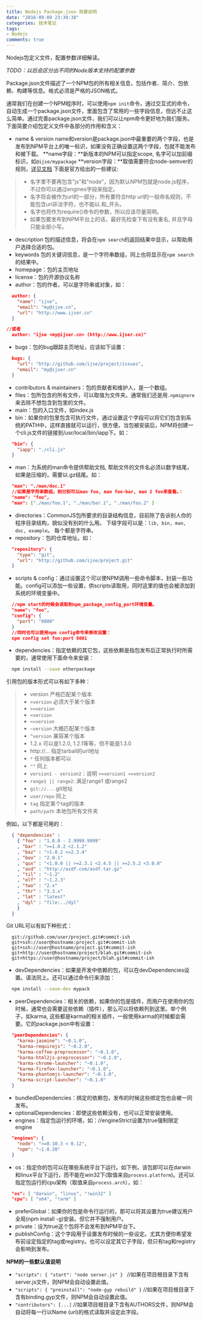 ```yaml
---
title: Nodejs Package.json 简要说明
date: "2016-09-09 23:30:38"
categories: 技术笔记
tags:
- Nodejs
comments: true
---
```

Nodejs包定义文件，配置参数详细解读。
<!-- more -->
*TODO：以后会区分出不同的Node版本支持的配置参数*

Package.json文件描述了一个NPM包的所有相关信息，包括作者、简介、包依赖、构建等信息。格式必须是严格的JSON格式。

通常我们在创建一个NPM程序时，可以使用`npm init`命令，通过交互式的命令，自动生成一个package.json文件，里面包含了常用的一些字段信息，但远不止这么简单。通过完善package.json文件，我们可以让npm命令更好地为我们服务。下面简要介绍包定义文件中各部分的作用和含义：

- name & version
name和version是package.json中最重要的两个字段，也是发布到NPM平台上的唯一标识，如果没有正确设置这两个字段，包就不能发布和被下载。
**name字段：**新版本的NPM可以指定scope, 名字可以加前缀标识，如`@ijse/mypackage`
**version字段：**取值需要符合node-semver的规则，[详见文档](https://github.com/isaacs/node-semver)
下面是官方给出的一些建议:

> * 名字里不要再包含"js"和"node"，因为默认NPM包就是node.js程序，不过你可以通过engines字段来指定。
> * 名字将会被作为url的一部分，所有要符合http url的一般命名规则，不能包含url非法字符，也不能以.和_开头。
> * 名字也将作为require()命令的参数，所以应该尽量简明。
> * 如果包要发布到NPM平台上的话，最好先检查下有没有重名, 并且字母只能全部小写。

- description
包的描述信息，将会在`npm search`的返回结果中显示，以帮助用户选择合适的包。
- keywords
包的关键词信息，是一个字符串数组，同上也将显示在`npm search`的结果中。
- homepage：包的主页地址
- license：包的开源协议名称
- author：包的作者，可以是字符串或对象，如：

```json
  author: {  
    "name": "ijse",
    "email": "my@ijse.cn",
    "url": "http://www.ijser.cn"
  }

//或者
  author: "ijse <my@ijser.cn> (http://www.ijser.cn)"  
```

- bugs：包的bug跟踪主页地址，应该如下设置：

```json
  bugs: {  
    "url": "http://github.com/ijse/project/issues",
    "email": "my@ijser.cn"
  }
```

- contributors & maintainers：包的贡献者和维护人，是一个数组。
- files：包所包含的所有文件，可以取值为文件夹。通常我们还是用`.npmignore`来去除不想包含到包里的文件。
- main：包的入口文件，如index.js
- bin：如果你的包里包含可执行文件，通过设置这个字段可以将它们包含到系统的PATH中，这样直接就可以运行，很方便。当包被安装后，NPM将创建一个cli.js文件的链接到/usr/local/bin/iapp下。如：

```json
  "bin": {
    "iapp": "./cli.js"
  }
```

- man：为系统的man命令提供帮助文档, 帮助文件的文件名必须以数字结尾，如果是压缩的，需要以.gz结尾。如：

```json
  "man": "./man/doc.1"
  //如果是字符串数组，则分别可以man foo, man foo-bar, man 2 foo来查看。：
  "name": "foo",
  "man": ["./man/foo.1", "./man/bar.1", "./man/foo.2" ]
```

- directories：CommonJS包所要求的目录结构信息，目前除了告诉别人你的程序目录结构，貌似没有别的什么用。 下级字段可以是：`lib, bin, man, doc, example`。 每个都是字符串。
- repository：包的仓库地址。如：

```json
  "repository": {
    "type": "git",
    "url": "http://github.com/ijse/project.git"
  }
```
- scripts & config：通过设置这个可以使NPM调用一些命令脚本，封装一些功能。config可以添加一些设置，供scripts读取用，同时这里的值也会被添加到系统的环境变量中。

```json
  //npm start的时候会读取到npm_package_config_port环境变量。
  "name": "foo",
  "config": {
    "port": "8080"
  }
  //同时也可以使用npm config命令来修改设置：
  npm config set foo:port 8001  
```
- dependencies：指定依赖的其它包，这些依赖是指包发布后正常执行时所需要的，通常使用下面命令来安装：

```sh
  npm install --save otherpackage  
```
引用包的版本形式可以有如下多种：
> * version 严格匹配某个版本
> * `>version` 必须大于某个版本
> * `>=version`
> * `<version`
> * `<=version`
> * `~version` 大概匹配某个版本
> * `^version` 兼容某个版本
> * 1.2.x 可以是1.2.0, 1.2.1等等，但不能是1.3.0
> * http://... 指定tarball的url地址
> * `*` 任何版本都可以
> * `""` 同上
> * `version1 - version2`：说明 `>=version1 <=version2`
> * `range1 || range2`: 满足range1 或range2
> * `git://...` git地址
> * `user/repo` 同上
> * `tag` 指定某个tag的版本
> * `path/path` 本地包所有文件夹

例如，以下都是可用的：

```json
  { "dependencies" :
    { "foo" : "1.0.0 - 2.9999.9999"
    , "bar" : ">=1.0.2 <2.1.2"
    , "baz" : ">1.0.2 <=2.3.4"
    , "boo" : "2.0.1"
    , "qux" : "<1.0.0 || >=2.3.1 <2.4.5 || >=2.5.2 <3.0.0"
    , "asd" : "http://asdf.com/asdf.tar.gz"
    , "til" : "~1.2"
    , "elf" : "~1.2.3"
    , "two" : "2.x"
    , "thr" : "3.3.x"
    , "lat" : "latest"
    , "dyl" : "file:../dyl"
    }
  }
```

Git URL可以有如下种形式：

```
  git://github.com/user/project.git#commit-ish  
  git+ssh://user@hostname:project.git#commit-ish  
  git+ssh://user@hostname/project.git#commit-ish  
  git+http://user@hostname/project/blah.git#commit-ish  
  git+https://user@hostname/project/blah.git#commit-ish
```

- devDependencies：如果是开发中依赖的包，可以在devDependencies设置。语法同上。还可以通过命令行来添加：

```sh
  npm install --save-dev mypack
```

- peerDependencies：相关的依赖，如果你的包是插件，而用户在使用你的包时候，通常也会需要这些依赖（插件），那么可以将依赖列到这里。举个例子，如karma, 这些都是karma的相关插件，一般使用karma的时候都会需要。它的package.json中有设置：

```json
  "peerDependencies": {
    "karma-jasmine": "~0.1.0",
    "karma-requirejs": "~0.2.0",
    "karma-coffee-preprocessor": "~0.1.0",
    "karma-html2js-preprocessor": "~0.1.0",
    "karma-chrome-launcher": "~0.1.0",
    "karma-firefox-launcher": "~0.1.0",
    "karma-phantomjs-launcher": "~0.1.0",
    "karma-script-launcher": "~0.1.0"
  }
```
- bundledDependencies：绑定的依赖包，发布的时候这些绑定包也会被一同发布。
- optionalDependencies：即使这些依赖没有，也可以正常安装使用。
- engines：指定包运行的环境，如：//engineStrict设置为true强制限定 engine

```json
  "engines": {
    "node": ">=0.10.3 < 0.12",
    "npm": "~1.0.20"
  }
```

- os：指定你的包可以在哪些系统平台下运行。如下例，该包即可以在darwin和linux平台下运行，而不能在win32下(取值来自`process.platform`)。还可以指定包运行的cpu架构（取值来自`process.arch`），如：

```json
  "os": [ "darwin", "linux", "!win32" ]
  "cpu": [ "x64", "!arm" ]
```

- preferGlobal：如果你的包是命令行运行的，那可以将其设置为true建议用户全局(npm install -g)安装。但它并不强制用户。
- private：设为true这个包将不会发布到NPM平台下。
- publishConfig：这个字段用于设置发布时候的一些设定。尤其方便你希望发布前设定指定的tag或registry。也可以设定其它子字段，但只有tag和registry会影响到发布。

**NPM的一些默认值说明**
* `"scripts": { "start": "node server.js" } `
//如果在项目根目录下含有server.js文件，则NPM会自动设置此值。
* `"scripts": { "preinstall": "node-gyp rebuild" }`
//如果在项目根目录下含有binding.gyp文件，则NPM会自动设置此值。
* `"contributors": [...]`
//如果项目根目录下含有AUTHORS文件，则NPM会自动将每一行以Name <email> (url)的格式读取并设定此字段。
